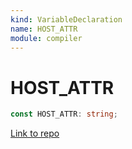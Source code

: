 ```yaml
---
kind: VariableDeclaration
name: HOST_ATTR
module: compiler
---
```


# HOST_ATTR

```ts
const HOST_ATTR: string;
```

[Link to repo](https://github.com/timdeschryver/angular/blob/master/packages/compiler/src/style_compiler.ts#L17-L17)

